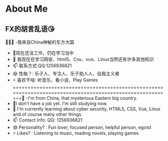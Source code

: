 # About Me
## FX的胡言乱语😘
🤗😋🌈
-我来自China神秘的东方大国
- 🔭现在还没工作，仍在学习当中
- 🌱 我现在在学习网安、html5、Css、vue、Linux当然还有许多其他知识
- 📫 联系方式:QQ:1256936821
- 😄 性格？: 乐子人、专注人、乐于助人人、自我主义者
- ⚡ 喜欢干啥: 听音乐、看小说、Play Games
=========================================================================================================🥵
-I'm from China, that mysterious Eastern big country.
- 🔭I don't have a job yet. I'm still studying now.
- 🌱 I'm currently learning about cyber security, HTML5, CSS, Vue, Linux and of course many other things.
- 📫 Contact Info: QQ: 1256936821
- 😄 Personality? : Fun lover, focused person, helpful person, egoist
- ⚡ Likes? : Listening to music, reading novels, playing games
